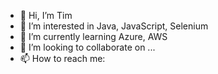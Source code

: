 - 👋 Hi, I’m Tim
- 👀 I’m interested in Java, JavaScript, Selenium
- 🌱 I’m currently learning Azure, AWS
- 💞️ I’m looking to collaborate on ...
- 📫 How to reach me: 

<!---
tim12i/tim12i is a ✨ special ✨ repository because its `README.md` (this file) appears on your GitHub profile.
You can click the Preview link to take a look at your changes.
--->
